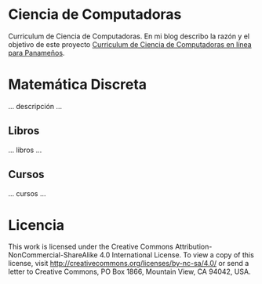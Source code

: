 # Ciencia de Computadoras

Curriculum de Ciencia de Computadoras. En mi blog describo la razón y el
objetivo de este proyecto [Curriculum de Ciencia de Computadoras en línea para
Panameños](http://blog.ramses-morales.org/2017/12/curriculum-de-ciencia-de-computadoras.html).

# Matemática Discreta

... descripción ...

## Libros

... libros ...

## Cursos

... cursos ...

# Licencia

This work is licensed under the Creative Commons
Attribution-NonCommercial-ShareAlike 4.0 International License. To view a copy
of this license, visit http://creativecommons.org/licenses/by-nc-sa/4.0/ or
send a letter to Creative Commons, PO Box 1866, Mountain View, CA 94042, USA.
